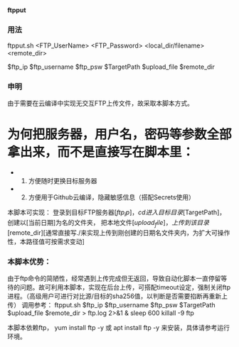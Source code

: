 #### ftpput

### 用法
ftpput.sh <FTPServerAddress> <FTP_UserName> <FTP_Password> <MainTargetPath> <local_dir/filename> <remote_dir>

$ftp_ip $ftp_username $ftp_psw $TargetPath $upload_file $remote_dir


### 申明
由于需要在云编译中实现无交互FTP上传文件，故采取本脚本方式。

# 为何把服务器，用户名，密码等参数全部拿出来，而不是直接写在脚本里：
- 1. 方便随时更换目标服务器
- 2. 方便用于Github云编译，隐藏敏感信息（搭配Secrets使用）

本脚本可实现：
登录到目标FTP服务器[$ftp_ip]，
cd进入目标目录[$TargetPath]，
创建以[当前日期]为名的文件夹，
把本地文件[$upload_file]，
上传到该目录[$remote_dir][通常直接写./来实现上传到刚创建的日期名文件夹内，为扩大可操作性，本路径值可按需求变动]

### 本脚本优势：
由于ftp命令的简陋性，经常遇到上传完成但无返回，导致自动化脚本一直停留等待的问题。故可利用本脚本，实现在后台上传，可搭配timeout设定，强制关闭ftp进程。（高级用户可进行对比源/目标的sha256值，以判断是否需要掐断再重新上传）
调用参考：
ftpput.sh $ftp_ip $ftp_username $ftp_psw $TargetPath $upload_file $remote_dir > ftp.log 2>&1 &
sleep 600
killall -9 ftp

本脚本依赖ftp，
yum install ftp -y
或 apt install ftp -y
来安装，具体请参考运行环境。
